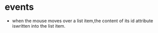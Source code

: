 # events
- when the mouse moves over a list item,the content of its id attribute iswritten into the list item. 

